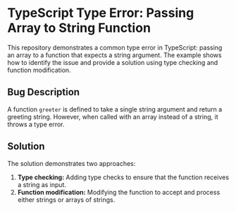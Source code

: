 # TypeScript Type Error: Passing Array to String Function

This repository demonstrates a common type error in TypeScript: passing an array to a function that expects a string argument. The example shows how to identify the issue and provide a solution using type checking and function modification.

## Bug Description

A function `greeter` is defined to take a single string argument and return a greeting string. However, when called with an array instead of a string, it throws a type error. 

## Solution

The solution demonstrates two approaches:  

1. **Type checking:** Adding type checks to ensure that the function receives a string as input. 
2. **Function modification:** Modifying the function to accept and process either strings or arrays of strings. 